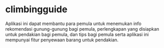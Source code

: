 # climbingguide
Aplikasi ini dapat membantu para pemula untuk menemukan info rekomendasi gunung-gunung bagi pemula, perlengkapan yang disiapkan untuk pendakian bagi pemula, dan tips bagi pemula serta aplikasi ini mempunyai fitur penyewaan barang untuk pendakian.
